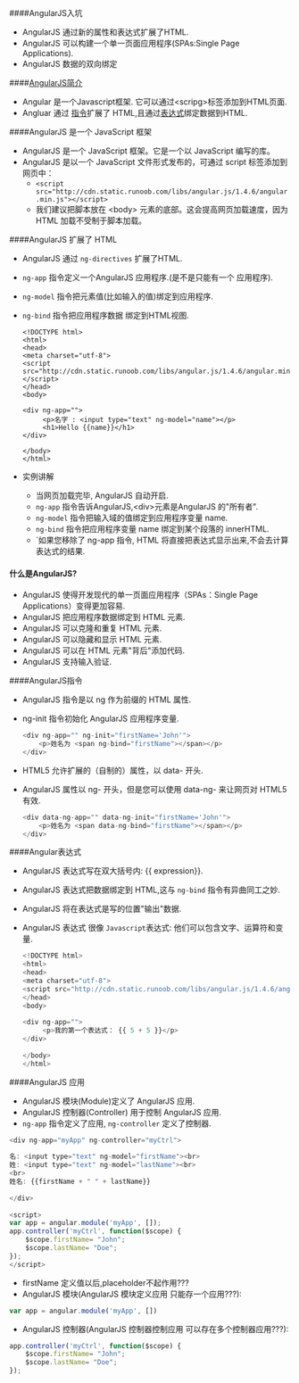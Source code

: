 ####AngularJS入坑
  - AngularJS 通过新的属性和表达式扩展了HTML.
  - AngularJS 可以构建一个单一页面应用程序(SPAs:Single Page Applications).
  - AngularJS 数据的双向绑定
  
####[AngularJS简介](http://www.runoob.com/angularjs/angularjs-intro.html)
  - Angular 是一个Javascript框架. 它可以通过\<scripg\>标签添加到HTML页面.
  - Angluar 通过 [指令](http://www.runoob.com/angularjs/angularjs-directives.html)扩展了 HTML,且通过[表达式](http://www.runoob.com/angularjs/angularjs-expressions.html)绑定数据到HTML.
  
####AngularJS 是一个 JavaScript 框架
  - AngularJS 是一个 JavaScript 框架。它是一个以 JavaScript 编写的库。
  - AngularJS 是以一个 JavaScript 文件形式发布的，可通过 script 标签添加到网页中：
    + ```<script src="http://cdn.static.runoob.com/libs/angular.js/1.4.6/angular.min.js"></script>```
    + 我们建议把脚本放在 \<body\> 元素的底部。这会提高网页加载速度，因为 HTML 加载不受制于脚本加载。
    
####AngularJS 扩展了 HTML
  - AngularJS 通过 `ng-directives` 扩展了HTML.
  - `ng-app` 指令定义一个AngularJS 应用程序.(是不是只能有一个 应用程序). 
  - `ng-model` 指令把元素值(比如输入的值)绑定到应用程序.
  - `ng-bind` 指令把应用程序数据 绑定到HTML视图.
    
    ```javscript
    <!DOCTYPE html>
    <html>
    <head>
    <meta charset="utf-8">
    <script src="http://cdn.static.runoob.com/libs/angular.js/1.4.6/angular.min.js"></script>
    </head>
    <body>
     
    <div ng-app="">
         <p>名字 : <input type="text" ng-model="name"></p>
         <h1>Hello {{name}}</h1>
    </div>
     
    </body>
    </html>
    ```
    
  - 实例讲解
    + 当网页加载完毕, AngularJS 自动开启.
    + `ng-app` 指令告诉AngularJS,\<div\>元素是AngularJS 的"所有者".
    + `ng-model` 指令把输入域的值绑定到应用程序变量 name.
    + `ng-bind` 指令把应用程序变量 name 绑定到某个段落的 innerHTML.
    + `如果您移除了 ng-app 指令, HTML 将直接把表达式显示出来,不会去计算表达式的结果.
    
#### 什么是AngularJS?
  - AngularJS 使得开发现代的单一页面应用程序（SPAs：Single Page Applications）变得更加容易.
  - AngularJS 把应用程序数据绑定到 HTML 元素.
  - AngularJS 可以克隆和重复 HTML 元素.
  - AngularJS 可以隐藏和显示 HTML 元素.
  - AngularJS 可以在 HTML 元素"背后"添加代码.
  - AngularJS 支持输入验证.
  
####AngularJS指令
  - AngularJS 指令是以 ng 作为前缀的 HTML 属性.
  - ng-init 指令初始化 AngularJS 应用程序变量.
  
    ```javascript
    <div ng-app="" ng-init="firstName='John'">
        <p>姓名为 <span ng-bind="firstName"></span></p>
    </div>
    ```
  - HTML5 允许扩展的（自制的）属性，以 data- 开头.
  - AngularJS 属性以 ng- 开头，但是您可以使用 data-ng- 来让网页对 HTML5 有效.
    
    ```javascript
    <div data-ng-app="" data-ng-init="firstName='John'">
        <p>姓名为 <span data-ng-bind="firstName"></span></p>
    </div>
    ```
    
####Angular表达式
  - AngularJS 表达式写在双大括号内: {{ expression}}.
  - AngularJS 表达式把数据绑定到 HTML,这与 `ng-bind` 指令有异曲同工之妙.
  - AngularJS 将在表达式是写的位置"输出"数据.
  - AngularJS 表达式 很像 `Javascript`表达式: 他们可以包含文字、运算符和变量.
  
    ```javascript
    <!DOCTYPE html>
    <html>
    <head>
    <meta charset="utf-8">
    <script src="http://cdn.static.runoob.com/libs/angular.js/1.4.6/angular.min.js"></script> 
    </head>
    <body>
     
    <div ng-app="">
         <p>我的第一个表达式： {{ 5 + 5 }}</p>
    </div>
     
    </body>
    </html>
    ```
    
####AngularJS 应用    
  - AngularJS 模块(Module)定义了 AngularJS 应用.
  - AngularJS 控制器(Controller) 用于控制 AngularJS 应用.
  - `ng-app` 指令定义了应用, `ng-controller` 定义了控制器.
  
```javascript
<div ng-app="myApp" ng-controller="myCtrl">
 
名: <input type="text" ng-model="firstName"><br>
姓: <input type="text" ng-model="lastName"><br>
<br>
姓名: {{firstName + " " + lastName}}
 
</div>
 
<script>
var app = angular.module('myApp', []);
app.controller('myCtrl', function($scope) {
    $scope.firstName= "John";
    $scope.lastName= "Doe";
});
</script>
```
  - firstName 定义值以后,placeholder不起作用???
  - AngularJS 模块(AngularJS 模块定义应用 只能存一个应用???):
```javascript
var app = angular.module('myApp', [])
```
  - AngularJS 控制器(AngularJS 控制器控制应用 可以存在多个控制器应用???):
```javascript
app.controller('myCtrl', function($scope) {
    $scope.firstName= "John";
    $scope.lastName= "Doe";
});
```
    
    
    
    
    
    
    
    
    
    
    
    
    
    
    
    
    
    
    
    